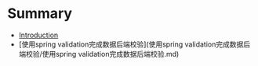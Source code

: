 # Summary

* [Introduction](README.md)
* [使用spring validation完成数据后端校验](使用spring validation完成数据后端校验/使用spring validation完成数据后端校验.md)

